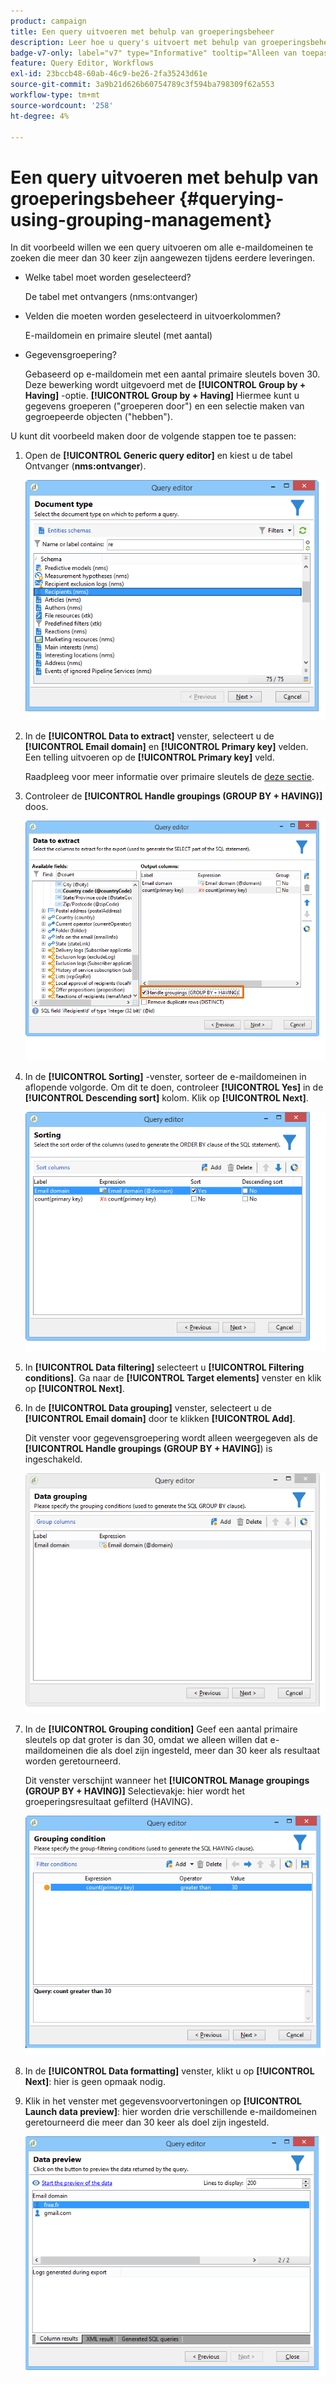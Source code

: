 ```yaml
---
product: campaign
title: Een query uitvoeren met behulp van groeperingsbeheer
description: Leer hoe u query's uitvoert met behulp van groeperingsbeheer
badge-v7-only: label="v7" type="Informative" tooltip="Alleen van toepassing op Campaign Classic v7"
feature: Query Editor, Workflows
exl-id: 23bccb48-60ab-46c9-be26-2fa35243d61e
source-git-commit: 3a9b21d626b60754789c3f594ba798309f62a553
workflow-type: tm+mt
source-wordcount: '258'
ht-degree: 4%

---
```


# Een query uitvoeren met behulp van groeperingsbeheer {#querying-using-grouping-management}



In dit voorbeeld willen we een query uitvoeren om alle e-maildomeinen te zoeken die meer dan 30 keer zijn aangewezen tijdens eerdere leveringen.

* Welke tabel moet worden geselecteerd?

  De tabel met ontvangers (nms:ontvanger)

* Velden die moeten worden geselecteerd in uitvoerkolommen?

  E-maildomein en primaire sleutel (met aantal)

* Gegevensgroepering?

  Gebaseerd op e-maildomein met een aantal primaire sleutels boven 30. Deze bewerking wordt uitgevoerd met de **[!UICONTROL Group by + Having]** -optie. **[!UICONTROL Group by + Having]** Hiermee kunt u gegevens groeperen (&quot;groeperen door&quot;) en een selectie maken van gegroepeerde objecten (&quot;hebben&quot;).

U kunt dit voorbeeld maken door de volgende stappen toe te passen:

1. Open de **[!UICONTROL Generic query editor]** en kiest u de tabel Ontvanger (**nms:ontvanger**).

   ![](assets/query_editor_02.png)

1. In de **[!UICONTROL Data to extract]** venster, selecteert u de **[!UICONTROL Email domain]** en **[!UICONTROL Primary key]** velden. Een telling uitvoeren op de **[!UICONTROL Primary key]** veld.

   Raadpleeg voor meer informatie over primaire sleutels de [deze sectie](../../platform/using/defining-filter-conditions.md#building-expressions).

1. Controleer de **[!UICONTROL Handle groupings (GROUP BY + HAVING)]** doos.

   ![](assets/query_editor_nveau_29.png)

1. In de **[!UICONTROL Sorting]** -venster, sorteer de e-maildomeinen in aflopende volgorde. Om dit te doen, controleer **[!UICONTROL Yes]** in de **[!UICONTROL Descending sort]** kolom. Klik op **[!UICONTROL Next]**.

   ![](assets/query_editor_nveau_70.png)

1. In **[!UICONTROL Data filtering]** selecteert u **[!UICONTROL Filtering conditions]**. Ga naar de **[!UICONTROL Target elements]** venster en klik op **[!UICONTROL Next]**.
1. In de **[!UICONTROL Data grouping]** venster, selecteert u de **[!UICONTROL Email domain]** door te klikken **[!UICONTROL Add]**.

   Dit venster voor gegevensgroepering wordt alleen weergegeven als de **[!UICONTROL Handle groupings (GROUP BY + HAVING]**) is ingeschakeld.

   ![](assets/query_editor_blocklist_04.png)

1. In de **[!UICONTROL Grouping condition]** Geef een aantal primaire sleutels op dat groter is dan 30, omdat we alleen willen dat e-maildomeinen die als doel zijn ingesteld, meer dan 30 keer als resultaat worden geretourneerd.

   Dit venster verschijnt wanneer het **[!UICONTROL Manage groupings (GROUP BY + HAVING)]** Selectievakje: hier wordt het groeperingsresultaat gefilterd (HAVING).

   ![](assets/query_editor_blocklist_05.png)

1. In de **[!UICONTROL Data formatting]** venster, klikt u op **[!UICONTROL Next]**: hier is geen opmaak nodig.
1. Klik in het venster met gegevensvoorvertoningen op **[!UICONTROL Launch data preview]**: hier worden drie verschillende e-maildomeinen geretourneerd die meer dan 30 keer als doel zijn ingesteld.

   ![](assets/query_editor_blocklist_06.png)
